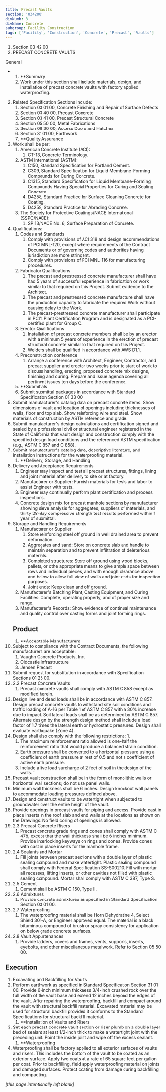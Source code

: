 ```yaml
---
title: Precast Vaults
section: '034200'
divNumb: 3
divName: Concrete
subgroup: Facility Construction
tags: ['Facility', 'Construction', 'Concrete', 'Precast', 'Vaults']
---
```


   1. Section 03 42 00
   1. PRECAST CONCRETE VAULTS

General

* 
	1. **Summary
   1. Work under this section shall include materials, design, and installation of precast concrete vaults with factory applied waterproofing.
2. Related Specification Sections include:
	1. Section 03 01 00, Concrete Finishing and Repair of Surface Defects
	2. Section 03 40 00, Precast Concrete
	3. Section 03 41 00, Precast Structural Concrete
	4. Section 05 50 00, Metal Fabrications
	5. Section 08 30 00, Access Doors and Hatches
	6. Section 31 01 00, Earthwork
	7. **Quality Assurance
3. Work shall be per:
	1. American Concrete Institute (ACI):
		1. CT-13, Concrete Terminology.
	2. ASTM International (ASTM):
		1. C150, Standard Specification for Portland Cement.
		2. C309, Standard Specification for Liquid Membrane-Forming Compounds for Curing Concrete.
		3. C1315, Standard Specification for Liquid Membrane-Forming Compounds Having Special Properties for Curing and Sealing Concrete.
		4. D4258, Standard Practice for Surface Cleaning Concrete for Coating.
		5. D4259, Standard Practice for Abrading Concrete.
	3. The Society for Protective Coatings/NACE International (SSPC/NACE):
		1. SP 13/NACE No. 6, Surface Preparation of Concrete.
4. Qualifications:
	1. Codes and Standards
		1. Comply with provisions of ACI 318 and design recommendations of PCI MNL-120, except where requirements of the Contract Documents or of governing codes and authorities having jurisdiction are more stringent.
		2. Comply with provisions of PCI MNL-116 for manufacturing procedures.
	2. Fabricator Qualifications
		1. The precast and prestressed concrete manufacturer shall have had 5 years of successful experience in fabrication or work similar to that required on this Project. Submit evidence to the Architect.
		2. The precast and prestressed concrete manufacture shall have the production capacity to fabricate the required Work without causing delay to the Work.
		3. The precast-prestressed concrete manufacturer shall participate in PCI’s Plant Certification Program and is designated as a PCI-certified plant for Group C.
	3. Erector Qualifications
		1. Installation of precast concrete members shall be by an erector with a minimum 5 years of experience in the erection of precast structural concrete similar to that required on this Project.
		2. Welders shall be qualified in accordance with AWS D1.1.
	4. Preconstruction conference
		1. Arrange a conference with Architect, Engineer, Contractor, and precast supplier and erector two weeks prior to start of work to discuss handling, erecting, proposed concrete mix designs, finishing and curing. Prepare and issue agenda covering all pertinent issues ten days before the conference.
	5. **Submittals
   1. Submit submittal packages in accordance with Standard Specification Section 01 33 00
2. Submit manufacturer's catalog data on precast concrete items. Show dimensions of vault and location of openings including thicknesses of walls, floor and top slab. Show reinforcing wire and steel. Show materials of construction by ASTM reference and grade.
3. Submit manufacturer's design calculations and certification signed and sealed by a professional civil or structural engineer registered in the State of California that vault design and construction comply with the specified design load conditions and the referenced ASTM specification (e.g., ASTM C 857 and C 858).
4. Submit manufacturer's catalog data, descriptive literature, and installation instructions for the waterproofing material.
	1. **Delivery, Storage, and Handling
5. Delivery and Acceptance Requirements
	1. Engineer may inspect and test all precast structures, fittings, lining and joint material after delivery to site or at factory.
	2. Manufacturer or Supplier: Furnish materials for tests and labor to assist Engineer with tests.
	3. Engineer may continually perform plant certification and process inspections.
	4. Concrete design mix for precast manhole sections by manufacturer showing sieve analysis for aggregates, suppliers of materials, and thirty 28-day compressive strength test results performed within 1 year of submittal.
6. Storage and Handling Requirements
	1. Manufacturer or Supplier
		1. Store reinforcing steel off ground in well drained area to prevent deformation.
		2. Aggregates and sand: Store on concrete slab and handle to maintain separation and to prevent infiltration of deleterious materials.
		3. Completed structures: Store off ground using wood blocks, pallets, or othe appropriate means to give ample space between rows and individual pieces, and with enough clearance above and below to allow full view of walls and joint ends for inspection purposes.
		4. Joint ends: Keep clean and off ground.
	2. Manufacturer's Batching Plant, Casting Equipment, and Curing Facilities: Complete, operating properly, and of proper size and range.
	3. Manufacturer's Records: Show evidence of continual maintenance and quality control over casting forms and joint forming rings.
   ## Product
   1. **Acceptable Manufacturers
2. Subject to compliance with the Contract Documents, the following manufacturers are acceptable:
	1. Vaughn Concrete Products, Inc.
	2. Oldcastle Infrastructure
	3. Jensen Precast
3. Submit request for substitution in accordance with Specification Sections 01 25 00.
1. 2.2 Precast Concrete Vaults
   1. Precast concrete vaults shall comply with ASTM C 858 except as modified herein.
2. Design live and dead loads shall be in accordance with ASTM C 857. Design precast concrete vaults to withstand site soil conditions and traffic loading of A-16 per Table 1 of ASTM C 857 with a 30% increase due to impact. Soil lateral loads shall be as determined by ASTM C 857. Alternate design by the strength design method shall include a load factor of 1.7 times the lateral earth or hydrostatic pressures. Design shall evaluate earthquake (Zone 4).
3. Design shall also comply with the following restrictions:
      1. 
	1. The maximum reinforcement ratio allowed is one-half the reinforcement ratio that would produce a balanced strain condition.
	2. Earth pressure shall be converted to a horizontal pressure using a coefficient of earth pressure at rest of 0.5 and not a coefficient of active earth pressure.
	3. Include a live load surcharge of 2 feet of soil in the design of the walls. '
4. Precast vault construction shall be in the form of monolithic walls or horizontal wall sections; do not use panel walls.
5. Minimum wall thickness shall be 6 inches. Design knockout wall panels to accommodate loading pressures defined above.
6. Design and construct vaults to be watertight when subjected to groundwater over the entire height of the vault. 
7. Provide openings in precast vaults for piping and access. Provide cast in place inserts in the roof slab and end walls at the locations as shown on the Drawings. No field coring of openings is allowed.
1. 2.3 Precast Concrete Risers
   1. Precast concrete grade rings and cones shall comply with ASTM C 478, except that the wall thickness shall be 6 inches minimum. Provide interlocking keyways on rings and cones. Provide cones with cast in place inserts for the manhole frame.
1. 2.4 Sealants and Mortar
   1. Fill joints between precast sections with a double layer of plastic sealing compound and make watertight. Plastic sealing compound shall comply with Federal Specification SS-S00210. Fill with mortar all recesses, lifting inserts, or other cavities not filled with plastic sealing compound. Mortar shall comply with ASTM C 387, Type S.
1. 2.5 Cement
   1. Cement shall be ASTM C 150, Type II.
1. 2.6 Admixtures
   1. Provide concrete admixtures as specified in Standard Specification Section 03 01 00.
1. 2.7 Waterproofing
   1. The waterproofing material shall be Horn Dehydratine 4, Select Shield 301-A, or Engineer approved equal. The material is a black bituminous compound of brush or spray consistency for application on below grade concrete surfaces.
1. 2.8 Vault Appurtenances
   1. Provide ladders, covers and frames, vents, supports, inserts, eyebolts, and other miscellaneous metalwork. Refer to Section 05 50 00.


## Execution

   1. Excavating and Backfilling for Vaults
2. Perform earthwork as specified in Standard Specification Section 31 01 00. Provide 6-inch minimum thickness 3/4-inch crushed rock over the full width of the vault base and extend 12 inches beyond the edges of the vault. After repairing the waterproofing, backfill and compact around the vault with structural backfill material. Excavated material may be used for structural backfill provided it conforms to the Standard Specifications for structural backfill material.
	1. **Installation of Vaults and Risers
3. Set each precast concrete vault section or riser plumb on a double layer bed of sealant at least 1/2-inch thick to make a watertight joint with the preceding unit. Point the inside joint and wipe off the excess sealant.
	1. **Waterproofing
4. Waterproofing shall be factory applied to all exterior surfaces of vaults and risers. This includes the bottom of the vault to be coated as an exterior surface. Apply two coats at a rate of 65 square feet per gallon per coat. Prior to backfilling, field apply waterproofing material on joints and damaged surfaces. Protect coating from damage during backfilling and compacting.

*[this page intentionally left blank]*

